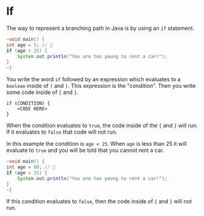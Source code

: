 # If

The way to represent a branching path in Java is by using an `if` statement.

```java
~void main() {
int age = 5; // 👶
if (age < 25) {
    System.out.println("You are too young to rent a car!");
}
~}
```

You write the word `if` followed by an expression which evaluates to a `boolean` inside of `(` and `)`.
This expression is the "condition". Then you write some code inside
of `{` and `}`.

```java,no_run
if (CONDITION) {
    <CODE HERE>
}
```

When the condition evaluates to `true`, the code inside of the `{` and `}` will run.
If it evaluates to `false` that code will not run.

In this example the condition is `age < 25`. When `age` is less than 25 it will evaluate to `true`
and you will be told that you cannot rent a car.

```java
~void main() {
int age = 80; // 👵
if (age < 25) {
    System.out.println("You are too young to rent a car!");
}
~}
```

If this condition evaluates to `false`, then the code inside of `{` and `}`
will not run.
